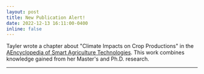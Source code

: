 ```yaml
---
layout: post
title: New Publication Alert!
date: 2022-12-13 16:11:00-0400
inline: false
---
```


Tayler wrote a chapter about "Climate Impacts on Crop Productions" in the <a href="https://link.springer.com/referenceworkentry/10.1007/978-3-030-89123-7_268-1" target="blank">AEncyclopedia of Smart Agriculture Technologies</a>. This work combines knowledge gained from her Master's and Ph.D. research.

***
